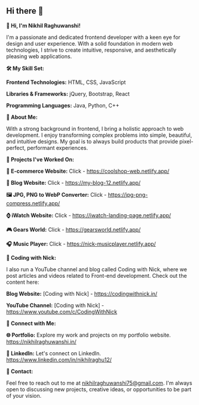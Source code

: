 ## Hi there 👋



<!--
**nikhilraghu/nikhilraghu** is a ✨ _special_ ✨ repository because its `README.md` (this file) appears on your GitHub profile.

Here are some ideas to get you started:

- 🔭 I’m currently working on ...
- 🌱 I’m currently learning ...
- 👯 I’m looking to collaborate on ...
- 🤔 I’m looking for help with ...
- 💬 Ask me about ...
- 📫 How to reach me: ...
- 😄 Pronouns: ...
- ⚡ Fun fact: ...
-->



**👋 Hi, I'm Nikhil Raghuwanshi!**

I'm a passionate and dedicated frontend developer with a keen eye for design and user experience. With a solid foundation in modern web technologies, I strive to create intuitive, responsive, and aesthetically pleasing web applications.


**🛠️ My Skill Set:**

**Frontend Technologies:** HTML, CSS, JavaScript

**Libraries & Frameworks:** jQuery, Bootstrap, React

**Programming Languages:** Java, Python, C++


**🌟 About Me:**

With a strong background in frontend, I bring a holistic approach to web development. I enjoy transforming complex problems into simple, beautiful, and intuitive designs. My goal is to always build products that provide pixel-perfect, performant experiences.


**💼 Projects I've Worked On:**

**🛒 E-commerce Website:**  Click - https://coolshop-web.netlify.app/

**📝 Blog Website:** Click - https://my-blog-12.netlify.app/

**🖼️ JPG, PNG to WebP Converter:** Click - https://jpg-png-compress.netlify.app/

**⌚ iWatch Website:** Click - https://iwatch-landing-page.netlify.app/

**🎮 Gears World:** Click - https://gearsworld.netlify.app/

**🎧 Music Player:** Click - https://nick-musicplayer.netlify.app/


**🎥 Coding with Nick:**

I also run a YouTube channel and blog called Coding with Nick, where we post articles and videos related to Front-end development. Check out the content here:

**Blog Website:** [Coding with Nick] - https://codingwithnick.in/

**YouTube Channel:** [Coding with Nick] - https://www.youtube.com/c/CodingWithNick

 
**🔗 Connect with Me:**

**🌐 Portfolio:** Explore my work and projects on my portfolio website. https://nikhilraghuwanshi.in/

**💼 LinkedIn:** Let's connect on LinkedIn. https://www.linkedin.com/in/nikhilraghu12/


**📧 Contact:**

Feel free to reach out to me at nikhilraghuwanshi75@gmail.com. I'm always open to discussing new projects, creative ideas, or opportunities to be part of your vision.
